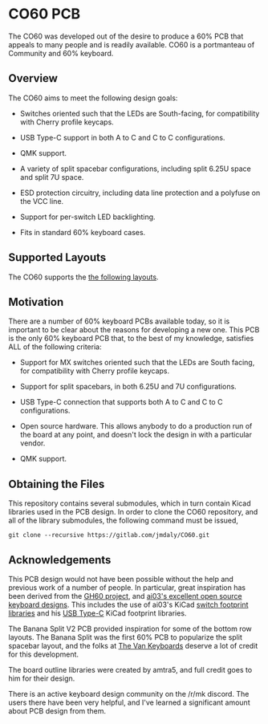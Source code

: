 # CO60 PCB

The CO60 was developed out of the desire to produce a 60% PCB that
appeals to many people and is readily available. CO60 is a portmanteau
of Community and 60% keyboard.

## Overview

The CO60 aims to meet the following design goals:

* Switches oriented such that the LEDs are South-facing, for
  compatibility with Cherry profile keycaps.

* USB Type-C support in both A to C and C to C configurations.

* QMK support.

* A variety of split spacebar configurations, including split 6.25U
  space and split 7U space.

* ESD protection circuitry, including data line protection and a
  polyfuse on the VCC line.

* Support for per-switch LED backlighting.

* Fits in standard 60% keyboard cases.

## Supported Layouts

The CO60 supports the [the following layouts](http://www.keyboard-layout-editor.com/#/gists/b488496b3a71c8192113c07e298be340).

## Motivation

There are a number of 60% keyboard PCBs available today, so it is important to
be clear about the reasons for developing a new one. This PCB is the only 60%
keyboard PCB that, to the best of my knowledge, satisfies ALL of the following
criteria:

* Support for MX switches oriented such that the LEDs are South
  facing, for compatibility with Cherry profile keycaps.

* Support for split spacebars, in both 6.25U and 7U configurations.

* USB Type-C connection that supports both A to C and C to C
  configurations.

* Open source hardware. This allows anybody to do a production run of the board
  at any point, and doesn't lock the design in with a particular vendor.

* QMK support.

## Obtaining the Files

This repository contains several submodules, which in turn contain
Kicad libraries used in the PCB design. In order to clone the CO60
repository, and all of the library submodules, the following command
must be issued,

```
git clone --recursive https://gitlab.com/jmdaly/CO60.git
```

## Acknowledgements

This PCB design would not have been possible without the help and previous work
of a number of people. In particular, great inspiration has been derived from
the [GH60 project](https://github.com/komar007/gh60), and [ai03's excellent
open source keyboard designs](https://github.com/ai03-2725). This includes the
use of ai03's KiCad [switch footprint
libraries](https://github.com/ai03-2725/MX_Alps_Hybrid.pretty) and his [USB
Type-C](https://github.com/ai03-2725/Type-C.pretty) KiCad footprint libraries.

The Banana Split V2 PCB provided inspiration for some of the bottom row
layouts. The Banana Split was the first 60% PCB to popularize the split
spacebar layout, and the folks at [The Van
Keyboards](https://thevankeyboards.com/) deserve a lot of credit for this
development.

The board outline libraries were created by amtra5, and full credit
goes to him for their design.

There is an active keyboard design community on the /r/mk discord. The
users there have been very helpful, and I've learned a significant
amount about PCB design from them.
